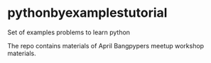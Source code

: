 pythonbyexamplestutorial
========================

Set of examples problems to learn python

The repo contains materials of April Bangpypers meetup workshop materials.
